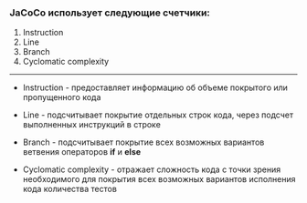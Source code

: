 ### JaCoCo использует следующие счетчики:

1. Instruction
1. Line
1. Branch
1. Cyclomatic complexity 

---

* Instruction - 
предоставляет информацию об объеме покрытого или пропущенного кода

* Line - подсчитывает покрытие отдельных строк кода, через подсчет выполненных инструкций в строке

* Branch - подсчитывает покрытие всех возможных вариантов ветвения операторов **if** и **else**

* Cyclomatic complexity - отражает сложность кода с точки зрения необходимого для покрытия всех возможных вариантов исполнения кода количества тестов
